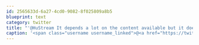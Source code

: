 ```yaml
---
id: 2565633d-6a27-4cd0-9082-8f025809a8b5
blueprint: text
category: twitter
title: "'@HuStream It depends a lot on the content available but it does have potential."
caption: '<span class="username username_linked">@<a href="https://twitter.com/HuStream" title="StreamPeHu">HuStream</a></span> It depends a lot on the content available but it does have potential.'
---
```

